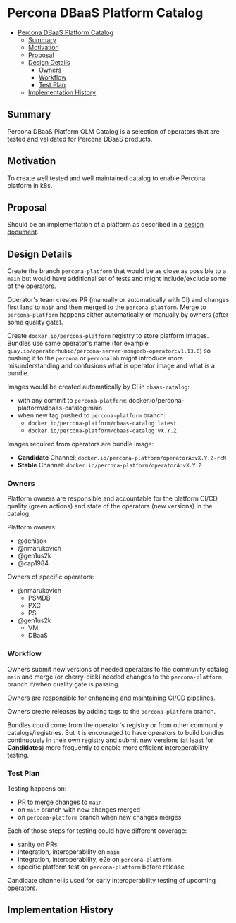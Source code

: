# Percona DBaaS Platform Catalog

<!-- toc -->
- [Percona DBaaS Platform Catalog](#percona-dbaas-platform-catalog)
  - [Summary](#summary)
  - [Motivation](#motivation)
  - [Proposal](#proposal)
  - [Design Details](#design-details)
    - [Owners](#owners)
    - [Workflow](#workflow)
    - [Test Plan](#test-plan)
  - [Implementation History](#implementation-history)
<!-- /toc -->

## Summary

<!--
This section is incredibly important for producing high-quality, user-focused
documentation such as release notes or a development roadmap. It should be
possible to collect this information before implementation begins, in order to
avoid requiring implementors to split their attention between writing release
notes and implementing the feature itself. KEP editors and SIG Docs
should help to ensure that the tone and content of the `Summary` section is
useful for a wide audience.

A good summary is probably at least a paragraph in length.

Both in this section and below, follow the guidelines of the [documentation
style guide]. In particular, wrap lines to a reasonable length, to make it
easier for reviewers to cite specific portions, and to minimize diff churn on
updates.

[documentation style guide]: https://github.com/kubernetes/community/blob/master/contributors/guide/style-guide.md
-->

Percona DBaaS Platform OLM Catalog is a selection of operators that are tested and validated for Percona DBaaS products.

## Motivation

<!--
This section is for explicitly listing the motivation, goals, and non-goals of
this KEP.  Describe why the change is important and the benefits to users. The
motivation section can optionally provide links to [experience reports] to
demonstrate the interest in a KEP within the wider Kubernetes community.

[experience reports]: https://github.com/golang/go/wiki/ExperienceReports
-->

To create well tested and well maintained catalog to enable Percona platform in k8s.

## Proposal

<!--
This is where we get down to the specifics of what the proposal actually is.
This should have enough detail that reviewers can understand exactly what
you're proposing, but should not include things like API designs or
implementation. What is the desired outcome and how do we measure success?.
The "Design Details" section below is for the real
nitty-gritty.
-->

Should be an implementation of a platform as described in a [design document](dbaas-catalog-design.md#create-new-platform).

## Design Details

<!--
This section should contain enough information that the specifics of your
change are understandable. This may include API specs (though not always
required) or even code snippets. If there's any ambiguity about HOW your
proposal will be implemented, this is the place to discuss them.
-->

Create the branch `percona-platform` that would be as close as possible to a `main` but would have additional set of tests and might include/exclude some of the operators.

Operator's team creates PR (manually or automatically with CI) and changes first land to `main` and then merged to the `percona-platform`. Merge to `percona-platform` happens either automatically or manually by owners (after some quality gate).

Create `docker.io/percona-platform` registry to store platform images. Bundles use same operator's name (for example `quay.io/operatorhubio/percona-server-mongodb-operator:v1.13.0`) so pushing it to the `percona` or `perconalab` might introduce more misunderstanding and confusions what is operator image and what is a bundle.

Images would be created automatically by CI in `dbaas-catalog`:
  - with any commit to `percona-platform`: docker.io/percona-platform/dbaas-catalog:main
  - when new tag pushed to `percona-platform` branch:
    - `docker.io/percona-platform/dbaas-catalog:latest`
    - `docker.io/percona-platform/dbaas-catalog:vX.Y.Z`

Images required from operators are bundle image:
  - **Candidate** Channel: `docker.io/percona-platform/operatorA:vX.Y.Z-rcN`
  - **Stable** Channel: `docker.io/percona-platform/operatorA:vX.Y.Z`

### Owners

Platform owners are responsible and accountable for the platform CI/CD, quality (green actions) and state of the operators (new versions) in the catalog.

Platform owners:
  - @denisok
  - @nmarukovich
  - @gen1us2k
  - @cap1984

Owners of specific operators:
  - @nmarukovich
    - PSMDB
    - PXC
    - PS
  - @gen1us2k
    - VM
    - DBaaS

### Workflow

Owners submit new versions of needed operators to the community catalog `main` and merge (or cherry-pick) needed changes to the `percona-platform` branch if/when quality gate is passing.

Owners are responsible for enhancing and maintaining CI/CD pipelines.

Owners create releases by adding tags to the `percona-platform` branch.

Bundles could come from the operator's registry or from other community catalogs/registries. But it is encouraged to have operators to build bundles continuously in their own registry and submit new versions (at least for **Candidates**) more frequently to enable more efficient interoperability testing.

### Test Plan

<!--
**Note:** *Not required until targeted at a release.*
The goal is to ensure that we don't accept enhancements with inadequate testing.

All code is expected to have adequate tests (eventually with coverage
expectations). Please adhere to the [Kubernetes testing guidelines][testing-guidelines]
when drafting this test plan.

[testing-guidelines]: https://git.k8s.io/community/contributors/devel/sig-testing/testing.md
-->

Testing happens on:
  - PR to merge changes to `main`
  - on `main` branch with new changes merged
  - on `percona-platform` branch when new changes merges

Each of those steps for testing could have different coverage:
  - sanity on PRs
  - integration, interoperability on `main`
  - integration, interoperability, e2e on `percona-platform`
  - specific platform test on `percona-platform` before release

Candidate channel is used for early interoperability testing of upcoming operators.

## Implementation History

<!--
Major milestones in the lifecycle of a KEP should be tracked in this section.
Major milestones might include:
- the `Summary` and `Motivation` sections being merged, signaling SIG acceptance
- the `Proposal` section being merged, signaling agreement on a proposed design
- the date implementation started
- the first Kubernetes release where an initial version of the KEP was available
- the version of Kubernetes where the KEP graduated to general availability
- when the KEP was retired or superseded
-->
